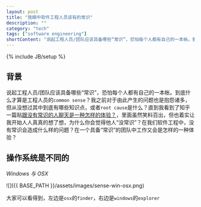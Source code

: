 ```yaml
---
layout: post
title: "我眼中软件工程人员该有的常识"
description: ""
category: "tech"
tags: ["software engineering"]
shortContent: "说起工程人员/团队应该具备哪些“常识”，恐怕每个人都有自己的一本帐。到底什么才算是工程人员的<code>common sense</code>？我之前对于由此产生的问题也是抱怨诸多，但从没想过其中到底有哪些知识点，或者<code>root cause</code>是什么？"
---
```

{% include JB/setup %}

## 背景 ##

说起工程人员/团队应该具备哪些“常识”，恐怕每个人都有自己的一本帐。到底什么才算是工程人员的`common sense`？我之前对于由此产生的问题也是抱怨诸多，但从没想过其中到底有哪些知识点，或者`root cause`是什么？直到我看到了知乎一篇贴[跟没有常识的人聊天是一种怎样的体验？](https://www.zhihu.com/question/35264845)，里面虽然笑料百出，但也着实让我开始人人真真的想了想，为什么你会觉得他人“没常识”？在我们软件工程中，没有常识会造成什么样的问题？在一个具备“常识”的团队中工作又会是怎样的一种体验？

## 操作系统是不同的 ##

*Windows 与 OSX*

![]({{ BASE_PATH }}/assets/images/sense-win-osx.png)

大家可以看得到，左边是`osx`的`finder`，右边是`windows`的`explorer`
